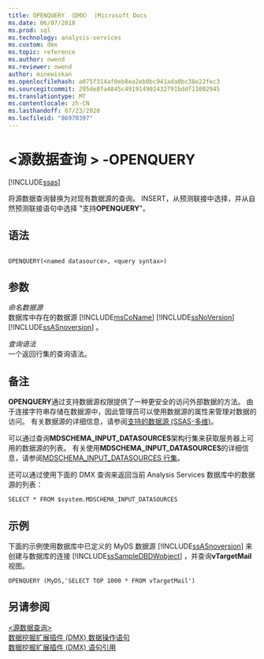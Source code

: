 ```yaml
---
title: OPENQUERY （DMX） |Microsoft Docs
ms.date: 06/07/2018
ms.prod: sql
ms.technology: analysis-services
ms.custom: dmx
ms.topic: reference
ms.author: owend
ms.reviewer: owend
author: minewiskan
ms.openlocfilehash: a075f314af0eb8ea2eb0bc941ada0bc38e22fec3
ms.sourcegitcommit: 205de8fa4845c491914902432791bddf11002945
ms.translationtype: MT
ms.contentlocale: zh-CN
ms.lasthandoff: 07/23/2020
ms.locfileid: "86970397"
---
```

# <a name="ltsource-data-querygt---openquery"></a>&lt;源数据查询 &gt; -OPENQUERY
[!INCLUDE[ssas](../includes/applies-to-version/ssas.md)]

  将源数据查询替换为对现有数据源的查询。 INSERT，从预测联接中选择，并从自然预测联接语句中选择 "支持**OPENQUERY**"。  
  
## <a name="syntax"></a>语法  
  
```  
  
OPENQUERY(<named datasource>, <query syntax>)  
```  
  
## <a name="arguments"></a>参数  
 *命名数据源*  
 数据库中存在的数据源 [!INCLUDE[msCoName](../includes/msconame-md.md)] [!INCLUDE[ssNoVersion](../includes/ssnoversion-md.md)] [!INCLUDE[ssASnoversion](../includes/ssasnoversion-md.md)] 。  
  
 *查询语法*  
 一个返回行集的查询语法。  
  
## <a name="remarks"></a>备注  
 **OPENQUERY**通过支持数据源权限提供了一种更安全的访问外部数据的方法。 由于连接字符串存储在数据源中，因此管理员可以使用数据源的属性来管理对数据的访问。 有关数据源的详细信息，请参阅[支持的数据源 &#40;SSAS-多维&#41;](https://docs.microsoft.com/analysis-services/multidimensional-models/supported-data-sources-ssas-multidimensional)。  
  
 可以通过查询**MDSCHEMA_INPUT_DATASOURCES**架构行集来获取服务器上可用的数据源的列表。 有关使用**MDSCHEMA_INPUT_DATASOURCES**的详细信息，请参阅[MDSCHEMA_INPUT_DATASOURCES 行集](https://docs.microsoft.com/previous-versions/sql/sql-server-2012/ms126243(v=sql.110))。  
  
 还可以通过使用下面的 DMX 查询来返回当前 Analysis Services 数据库中的数据源的列表：  
  
 `SELECT * FROM $system.MDSCHEMA_INPUT_DATASOURCES`  
  
## <a name="examples"></a>示例  
 下面的示例使用数据库中已定义的 MyDS 数据源 [!INCLUDE[ssASnoversion](../includes/ssasnoversion-md.md)] 来创建与数据库的连接 [!INCLUDE[ssSampleDBDWobject](../includes/sssampledbdwobject-md.md)] ，并查询**vTargetMail**视图。  
  
```  
OPENQUERY (MyDS,'SELECT TOP 1000 * FROM vTargetMail')  
```  
  
## <a name="see-also"></a>另请参阅  
 [&#60;源数据查询&#62;](../dmx/source-data-query.md)   
 [数据挖掘扩展插件 &#40;DMX&#41; 数据操作语句](../dmx/dmx-statements-data-manipulation.md)   
 [数据挖掘扩展插件 (DMX) 语句引用](../dmx/data-mining-extensions-dmx-statements.md)  
  
  

